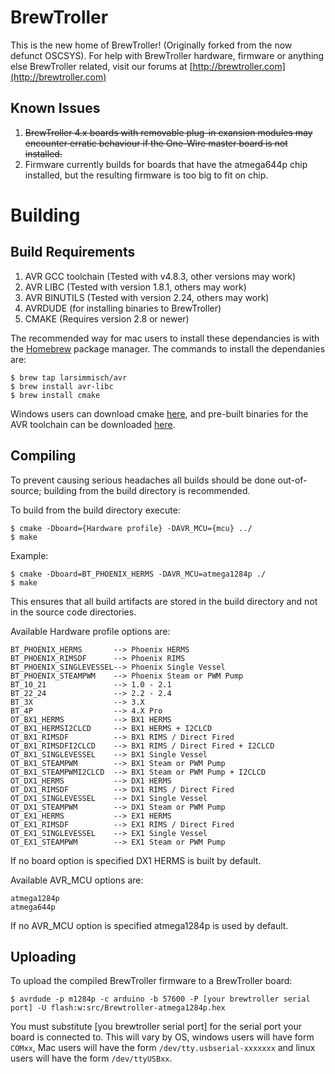 BrewTroller
=====

This is the new home of BrewTroller! (Originally forked from the now defunct OSCSYS). For help with BrewTroller hardware, firmware or anything else BrewTroller related, visit our forums at
[http://brewtroller.com](http://brewtroller.com)

Known Issues
-----
1. ~~BrewTroller 4.x boards with removable plug-in exansion modules may encounter erratic behaviour if the One-Wire master board is not installed.~~
2. Firmware currently builds for boards that have the atmega644p chip installed, but the resulting firmware is too big to fit on chip.


Building
=====

Build Requirements
-----
1. AVR GCC toolchain (Tested with v4.8.3, other versions may work)
2. AVR LIBC (Tested with version 1.8.1, others may work)
3. AVR BINUTILS (Tested with version 2.24, others may work)
4. AVRDUDE (for installing binaries to BrewTroller)
5. CMAKE (Requires version 2.8 or newer)

The recommended way for mac users to install these dependancies is with the [Homebrew](http://brew.sh) package manager.
The commands to install the dependanies are:
  ```
  $ brew tap larsimmisch/avr
  $ brew install avr-libc
  $ brew install cmake
  ```
Windows users can download cmake [here](http://www.cmake.org/download/), and pre-built binaries for the AVR toolchain can be downloaded [here](http://sourceforge.net/projects/mobilechessboar/files/avr-gcc%20snapshots%20%28Win32%29/avr-gcc-4.8_2013-03-06_mingw32.zip/download).  

Compiling
------

To prevent causing serious headaches all builds should be done out-of-source; building from the build directory is recommended.

To build from the build directory execute:

```
$ cmake -Dboard={Hardware profile} -DAVR_MCU={mcu} ../
$ make
```
Example:

```
$ cmake -Dboard=BT_PHOENIX_HERMS -DAVR_MCU=atmega1284p ./
$ make
```
This ensures that all build artifacts are stored in the build directory and not in the source code directories.

Available Hardware profile options are:

    BT_PHOENIX_HERMS       --> Phoenix HERMS
    BT_PHOENIX_RIMSDF      --> Phoenix RIMS
    BT_PHOENIX_SINGLEVESSEL--> Phoenix Single Vessel
    BT_PHOENIX_STEAMPWM    --> Phoenix Steam or PWM Pump
    BT_10_21               --> 1.0 - 2.1
    BT_22_24               --> 2.2 - 2.4
    BT_3X                  --> 3.X
    BT_4P                  --> 4.X Pro
    OT_BX1_HERMS           --> BX1 HERMS
    OT_BX1_HERMSI2CLCD     --> BX1 HERMS + I2CLCD
    OT_BX1_RIMSDF          --> BX1 RIMS / Direct Fired
    OT_BX1_RIMSDFI2CLCD    --> BX1 RIMS / Direct Fired + I2CLCD
    OT_BX1_SINGLEVESSEL    --> BX1 Single Vessel
    OT_BX1_STEAMPWM        --> BX1 Steam or PWM Pump
    OT_BX1_STEAMPWMI2CLCD  --> BX1 Steam or PWM Pump + I2CLCD
    OT_DX1_HERMS           --> DX1 HERMS
    OT_DX1_RIMSDF          --> DX1 RIMS / Direct Fired
    OT_DX1_SINGLEVESSEL    --> DX1 Single Vessel
    OT_DX1_STEAMPWM        --> DX1 Steam or PWM Pump
    OT_EX1_HERMS           --> EX1 HERMS
    OT_EX1_RIMSDF          --> EX1 RIMS / Direct Fired
    OT_EX1_SINGLEVESSEL    --> EX1 Single Vessel
    OT_EX1_STEAMPWM        --> EX1 Steam or PWM Pump
If no board option is specified DX1 HERMS is built by default.

Available AVR_MCU options are:

    atmega1284p
    atmega644p
If no AVR_MCU option is specified atmega1284p is used by default.

Uploading
-----
To upload the compiled BrewTroller firmware to a BrewTroller board:

```
$ avrdude -p m1284p -c arduino -b 57600 -P [your brewtroller serial port] -U flash:w:src/Brewtroller-atmega1284p.hex
```

You must substitute [you brewtroller serial port] for the serial port your board is connected to. This will vary by OS, windows users will have form `COMxx`,
Mac users will have the form `/dev/tty.usbserial-xxxxxxx` and linux users will have the form `/dev/ttyUSBxx`.
